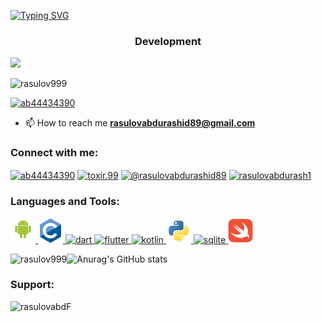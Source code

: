 [![Typing SVG](https://readme-typing-svg.demolab.com?font=Fira+Code&size=30&pause=100&width=440&lines=Hi+I+am+Abdurasul)](https://git.io/typing-svg)

<h3 align="center">Development</h3>

![](https://pbs.twimg.com/profile_banners/44196397/1576183471/1080x360)

<p align="left"> <img src="https://komarev.com/ghpvc/?username=rasulov999&label=Profile%20views&color=0e75b6&style=flat" alt="rasulov999" /> </p>

<p align="left"> <a href="https://twitter.com/ab44434390" target="blank"><img src="https://img.shields.io/twitter/follow/ab44434390?logo=twitter&style=for-the-badge" alt="ab44434390" /></a> </p>

- 📫 How to reach me **rasulovabdurashid89@gmail.com**

<h3 align="left">Connect with me:</h3>
<p align="left">
<a href="https://twitter.com/ab44434390" target="blank"><img align="center" src="https://raw.githubusercontent.com/rahuldkjain/github-profile-readme-generator/master/src/images/icons/Social/twitter.svg" alt="ab44434390" height="30" width="40" /></a>
<a href="https://instagram.com/toxir.99" target="blank"><img align="center" src="https://raw.githubusercontent.com/rahuldkjain/github-profile-readme-generator/master/src/images/icons/Social/instagram.svg" alt="toxir.99" height="30" width="40" /></a>
<a href="https://medium.com/@rasulovabdurashid89" target="blank"><img align="center" src="https://raw.githubusercontent.com/rahuldkjain/github-profile-readme-generator/master/src/images/icons/Social/medium.svg" alt="@rasulovabdurashid89" height="30" width="40" /></a>
<a href="https://www.hackerrank.com/rasulovabdurash1" target="blank"><img align="center" src="https://raw.githubusercontent.com/rahuldkjain/github-profile-readme-generator/master/src/images/icons/Social/hackerrank.svg" alt="rasulovabdurash1" height="30" width="40" /></a>
</p>

<h3 align="left">Languages and Tools:</h3>
<p align="left"> <a href="https://developer.android.com" target="_blank" rel="noreferrer"> <img src="https://raw.githubusercontent.com/devicons/devicon/master/icons/android/android-original-wordmark.svg" alt="android" width="40" height="40"/> </a> <a href="https://www.cprogramming.com/" target="_blank" rel="noreferrer"> <img src="https://raw.githubusercontent.com/devicons/devicon/master/icons/c/c-original.svg" alt="c" width="40" height="40"/> </a> <a href="https://dart.dev" target="_blank" rel="noreferrer"> <img src="https://www.vectorlogo.zone/logos/dartlang/dartlang-icon.svg" alt="dart" width="40" height="40"/> </a> <a href="https://flutter.dev" target="_blank" rel="noreferrer"> <img src="https://www.vectorlogo.zone/logos/flutterio/flutterio-icon.svg" alt="flutter" width="40" height="40"/> </a> <a href="https://kotlinlang.org" target="_blank" rel="noreferrer"> <img src="https://www.vectorlogo.zone/logos/kotlinlang/kotlinlang-icon.svg" alt="kotlin" width="40" height="40"/> </a> <a href="https://www.python.org" target="_blank" rel="noreferrer"> <img src="https://raw.githubusercontent.com/devicons/devicon/master/icons/python/python-original.svg" alt="python" width="40" height="40"/> </a> <a href="https://www.sqlite.org/" target="_blank" rel="noreferrer"> <img src="https://www.vectorlogo.zone/logos/sqlite/sqlite-icon.svg" alt="sqlite" width="40" height="40"/> </a> <a href="https://developer.apple.com/swift/" target="_blank" rel="noreferrer"> <img src="https://raw.githubusercontent.com/devicons/devicon/master/icons/swift/swift-original.svg" alt="swift" width="40" height="40"/> </a> </p>

<p><img align="left" src="https://github-readme-stats.vercel.app/api/top-langs?username=rasulov999&theme=github_dark&show_icons=true&locale=en&layout=compact" alt="rasulov999" /></p>

![Anurag's GitHub stats](https://github-readme-stats.vercel.app/api?username=rasulov999&theme=github_dark&show_icons=true)

<h3 align="left">Support:</h3>
<p><a href="https://www.buymeacoffee.com/rasulovabdF"> <img align="left" src="https://cdn.buymeacoffee.com/buttons/v2/default-yellow.png" height="50" width="210" alt="rasulovabdF" /></a></p><br><br>
